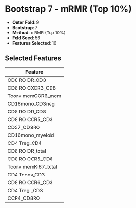 # Bootstrap 7 - mRMR (Top 10%)

- **Outer Fold**: 9
- **Bootstrap**: 7
- **Method**: mRMR (Top 10%)
- **Fold Seed**: 56
- **Features Selected**: 16

## Selected Features

| Feature |
|---------|
| CD8 RO DR_CD3 |
| CD8 RO CXCR3_CD8 |
| Tconv memCCR6_mem |
| CD16mono_CD3neg |
| CD8 RO DR_CD8 |
| CD8 RO CCR5_CD3 |
| CD27_CD8RO |
| CD16mono_myeloid |
| CD4 Treg_CD4 |
| CD8 RO DR_total |
| CD8 RO CCR5_CD8 |
| Tconv memKi67_total |
| CD4 Tconv_CD3 |
| CD8 RO CCR6_CD3 |
| CD4 Treg _CD3 |
| CCR4_CD8RO |
